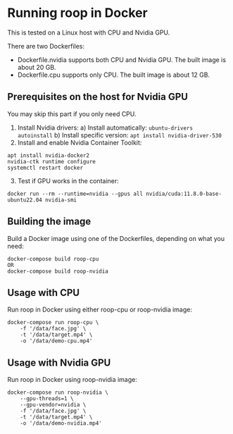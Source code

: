 # Running roop in Docker

This is tested on a Linux host with CPU and Nvidia GPU.

There are two Dockerfiles:
- Dockerfile.nvidia supports both CPU and Nvidia GPU. The built image is about 20 GB.
- Dockerfile.cpu supports only CPU. The built image is about 12 GB.

## Prerequisites on the host for Nvidia GPU

You may skip this part if you only need CPU.

1. Install Nvidia drivers:
    a) Install automatically:
        ```
        ubuntu-drivers autoinstall
        ```
    b) Install specific version:
        ```
        apt install nvidia-driver-530
        ```
2. Install and enable Nvidia Container Toolkit:
```
apt install nvidia-docker2
nvidia-ctk runtime configure
systemctl restart docker
```
3. Test if GPU works in the container:
```
docker run --rm --runtime=nvidia --gpus all nvidia/cuda:11.8.0-base-ubuntu22.04 nvidia-smi
```

## Building the image

Build a Docker image using one of the Dockerfiles, depending on what you need:

```
docker-compose build roop-cpu
OR
docker-compose build roop-nvidia
```

## Usage with CPU

Run roop in Docker using either roop-cpu or roop-nvidia image:

```
docker-compose run roop-cpu \
    -f '/data/face.jpg' \
    -t '/data/target.mp4' \
    -o '/data/demo-cpu.mp4'
```

## Usage with Nvidia GPU

Run roop in Docker using roop-nvidia image:

```
docker-compose run roop-nvidia \
    --gpu-threads=1 \
    --gpu-vendor=nvidia \
    -f '/data/face.jpg' \
    -t '/data/target.mp4' \
    -o '/data/demo-nvidia.mp4'
```

